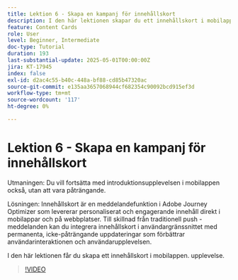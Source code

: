 ```yaml
---
title: Lektion 6 - Skapa en kampanj för innehållskort
description: I den här lektionen skapar du ett innehållskort i mobilappen som en del av kundernas välkomstupplevelse.
feature: Content Cards
role: User
level: Beginner, Intermediate
doc-type: Tutorial
duration: 193
last-substantial-update: 2025-05-01T00:00:00Z
jira: KT-17945
index: false
exl-id: d2ac4c55-b40c-448a-bf88-cd85b47320ac
source-git-commit: e135aa3657068944cf682354c90092bcd915ef3d
workflow-type: tm+mt
source-wordcount: '117'
ht-degree: 0%

---
```


# Lektion 6 - Skapa en kampanj för innehållskort

Utmaningen: Du vill fortsätta med introduktionsupplevelsen i mobilappen också, utan att vara påträngande.

Lösningen: Innehållskort är en meddelandefunktion i Adobe Journey Optimizer som levererar
personaliserat och engagerande innehåll direkt i mobilappar och på webbplatser. Till skillnad från traditionell push
-meddelanden kan du integrera innehållskort i användargränssnittet med permanenta, icke-påträngande uppdateringar som förbättrar användarinteraktionen och användarupplevelsen.

I den här lektionen får du skapa ett innehållskort i mobilappen.
upplevelse.

>[!VIDEO](https://video.tv.adobe.com/v/3457973/?learn=on&enablevpops)
